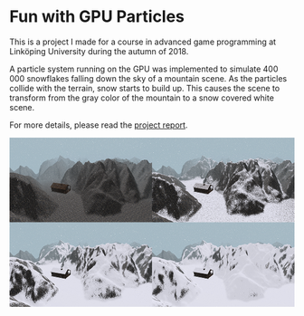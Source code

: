 # Fun with GPU Particles

This is a project I made for a course in advanced game programming at Linköping University during the autumn of 2018.

A particle system running on the GPU was implemented to simulate 400 000 snowflakes falling down the sky of a mountain scene. As the particles collide with the terrain, snow starts to build up. This causes the scene to transform from the gray color of the mountain to a snow covered white scene.

For more details, please read the [project report](https://raw.githubusercontent.com/jesper-persson/fun-with-gpu-particles/master/report.pdf).

![alt text](https://raw.githubusercontent.com/jesper-persson/fun-with-gpu-particles/master/result.png)